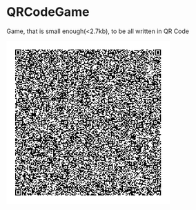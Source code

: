 # QRCodeGame
Game, that is small enough(&lt;2.7kb), to be all written in QR Code

![alt text](https://raw.githubusercontent.com/CorpOnThron/QRCodeGame/main/THEGAME.svg)
